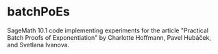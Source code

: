 # batchPoEs

SageMath 10.1 code implementing experiments for the article "Practical Batch Proofs of Exponentiation" by Charlotte Hoffmann, Pavel Hubáček, and Svetlana Ivanova.
